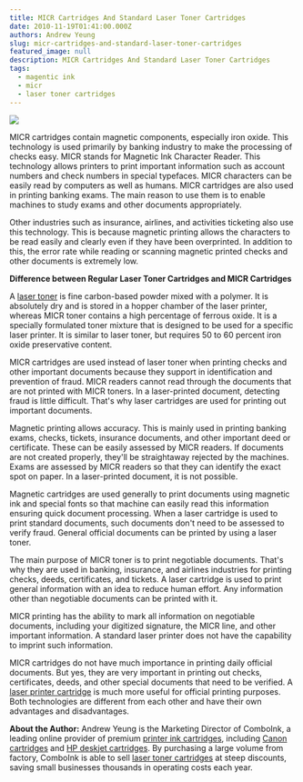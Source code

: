 ```yaml
---
title: MICR Cartridges And Standard Laser Toner Cartridges
date: 2010-11-19T01:41:00.000Z
authors: Andrew Yeung
slug: micr-cartridges-and-standard-laser-toner-cartridges
featured_image: null
description: MICR Cartridges And Standard Laser Toner Cartridges
tags:
  - magentic ink
  - micr
  - laser toner cartridges
---
```

[![](/blog/images/micr.jpg)](/blog/images/micr.jpg)

MICR cartridges contain magnetic components, especially iron oxide. This technology is used primarily by banking industry to make the processing of checks easy. MICR stands for Magnetic Ink Character Reader. This technology allows printers to print important information such as account numbers and check numbers in special typefaces. MICR characters can be easily read by computers as well as humans. MICR cartridges are also used in printing banking exams. The main reason to use them is to enable machines to study exams and other documents appropriately. 

Other industries such as insurance, airlines, and activities ticketing also use this technology. This is because magnetic printing allows the characters to be read easily and clearly even if they have been overprinted. In addition to this, the error rate while reading or scanning magnetic printed checks and other documents is extremely low. 

**Difference between Regular Laser Toner Cartridges and MICR Cartridges**

A [laser toner](https://www.comboink.com/) is fine carbon-based powder mixed with a polymer. It is absolutely dry and is stored in a hopper chamber of the laser printer, whereas MICR toner contains a high percentage of ferrous oxide. It is a specially formulated toner mixture that is designed to be used for a specific laser printer. It is similar to laser toner, but requires 50 to 60 percent iron oxide preservative content. 

MICR cartridges are used instead of laser toner when printing checks and other important documents because they support in identification and prevention of fraud. MICR readers cannot read through the documents that are not printed with MICR toners. In a laser-printed document, detecting fraud is little difficult. That's why laser cartridges are used for printing out important documents. 

Magnetic printing allows accuracy. This is mainly used in printing banking exams, checks, tickets, insurance documents, and other important deed or certificate. These can be easily assessed by MICR readers. If documents are not created properly, they'll be straightaway rejected by the machines. Exams are assessed by MICR readers so that they can identify the exact spot on paper. In a laser-printed document, it is not possible. 

Magnetic cartridges are used generally to print documents using magnetic ink and special fonts so that machine can easily read this information ensuring quick document processing. When a laser cartridge is used to print standard documents, such documents don't need to be assessed to verify fraud. General official documents can be printed by using a laser toner. 

The main purpose of MICR toner is to print negotiable documents. That's why they are used in banking, insurance, and airlines industries for printing checks, deeds, certificates, and tickets. A laser cartridge is used to print general information with an idea to reduce human effort. Any information other than negotiable documents can be printed with it. 

MICR printing has the ability to mark all information on negotiable documents, including your digitized signature, the MICR line, and other important information. A standard laser printer does not have the capability to imprint such information. 

MICR cartridges do not have much importance in printing daily official documents. But yes, they are very important in printing out checks, certificates, deeds, and other special documents that need to be verified. A [laser printer cartridge](https://www.comboink.com/) is much more useful for official printing purposes. Both technologies are different from each other and have their own advantages and disadvantages.

**About the Author:** Andrew Yeung is the Marketing Director of ComboInk, a leading online provider of premium [printer ink cartridges](https://www.comboink.com/), including [Canon cartridges](https://www.comboink.com/canon-printer-ink-cartridges) and [HP deskjet cartridges](https://www.comboink.com/hewlett-packard-hp-ink-toner-cartridges). By purchasing a large volume from factory, ComboInk is able to sell [laser toner cartridges](https://www.comboink.com/) at steep discounts, saving small businesses thousands in operating costs each year.